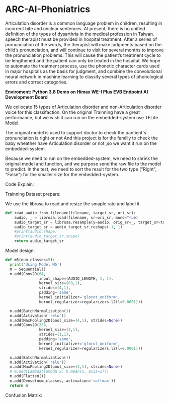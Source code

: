 # ARC-AI-Phoniatrics
Articulation disorder is a common language problem in children, resulting in incorrect bite and unclear sentences. At present, there is no unified definition of the types of dysarthria in the medical profession in Taiwan. speech therapist must be provided in hospital treatment. After a series of pronunciation of the words, the therapist will make judgments based on the child’s pronunciation, and will continue to visit for several months to improve the pronunciation problems. This will cause the patient’s treatment cycle to be lengthened and the patient can only be treated in the hospital. We hope to automate the treatment process, use the phonetic character cards used in major hospitals as the basis for judgment, and combine the convolutional neural network in machine learning to classify several types of phonological errors and correct categories.

**Enviroment: Python 3.8
Demo on Himax WE-I Plus EVB Endpoint AI Development Board**

We collocate 15 types of Articulation disorder and non-Articulation disorder voice for this classifaction.
On the original Trainning have a great performance, but we wish it can run on the embedded-system use TFLite Model.

The original model is used to support doctor to check the pantient's pronunciation is right or not
And this project is for the familly to check the baby wheather have Articulation disorder or not ,so we want it run on the embedded-system.

Because we need to run on the embedded-system, we need to shrink the original model and function, and we purpose send the raw file to the model to predict.
In the test, we need to sort the result for the two type ("Right", "False") for the smaller size for the embedded-system.


Code Explain:
  
  Trainning Dataset prepare:
  
  We use the librosa to read and resize the smaple rate and label it.
```python
def read_audio_from_filename(filename, target_sr, ori_sr):
    audio, _ = librosa.load(filename, sr=ori_sr, mono=True)
    audio_target_sr = librosa.resample(y=audio, orig_sr=_, target_sr=target_sr) # ori_sr to target_sr
    audio_target_sr = audio_target_sr.reshape(-1, 1)
    #print(audio.shape)
    #print(audio_target_sr.shape)
    return audio_target_sr
```

  Model design:
  
  ```python
def m5(num_classes=5):
    print('Using Model M5')
    m = Sequential()
    m.add(Conv2D(64,
                 input_shape=(AUDIO_LENGTH, 1, 1),
                 kernel_size=(80,1),
                 strides=(4,1),
                 padding='same',
                 kernel_initializer='glorot_uniform',
                 kernel_regularizer=regularizers.l2(l=0.0001)))

    m.add(BatchNormalization())
    m.add(Activation('relu'))
    m.add(MaxPooling2D(pool_size=(4,1), strides=None))
    m.add(Conv2D(256,
                 kernel_size=(3,1),
                 strides=(1,1),
                 padding='same',
                 kernel_initializer='glorot_uniform',
                 kernel_regularizer=regularizers.l2(l=0.0001)))

    m.add(BatchNormalization())
    m.add(Activation('relu'))
    m.add(MaxPooling2D(pool_size=(4,1), strides=None))
    # m.add(Lambda(lambda x: K.mean(x, axis=1)))
    m.add(Flatten())
    m.add(Dense(num_classes, activation='softmax'))
    return m
```

  Confusion Matrix:
  

